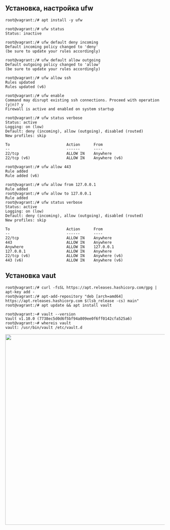 ## Установка, настройка ufw

```root@vagrant:/# apt install -y ufw```

```
root@vagrant:/# ufw status
Status: inactive
```

```
root@vagrant:/# ufw default deny incoming
Default incoming policy changed to 'deny'
(be sure to update your rules accordingly)
```

```
root@vagrant:/# ufw default allow outgoing
Default outgoing policy changed to 'allow'
(be sure to update your rules accordingly)
```

```
root@vagrant:/# ufw allow ssh
Rules updated
Rules updated (v6)
```

```
root@vagrant:/# ufw enable
Command may disrupt existing ssh connections. Proceed with operation (y|n)? y
Firewall is active and enabled on system startup
```

```
root@vagrant:/# ufw status verbose
Status: active
Logging: on (low)
Default: deny (incoming), allow (outgoing), disabled (routed)
New profiles: skip

To                         Action      From
--                         ------      ----
22/tcp                     ALLOW IN    Anywhere                  
22/tcp (v6)                ALLOW IN    Anywhere (v6)             
```

```
root@vagrant:/# ufw allow 443
Rule added
Rule added (v6)
```

```
root@vagrant:/# ufw allow from 127.0.0.1
Rule added
root@vagrant:/# ufw allow to 127.0.0.1
Rule added
root@vagrant:/# ufw status verbose
Status: active
Logging: on (low)
Default: deny (incoming), allow (outgoing), disabled (routed)
New profiles: skip

To                         Action      From
--                         ------      ----
22/tcp                     ALLOW IN    Anywhere                  
443                        ALLOW IN    Anywhere                  
Anywhere                   ALLOW IN    127.0.0.1                 
127.0.0.1                  ALLOW IN    Anywhere                  
22/tcp (v6)                ALLOW IN    Anywhere (v6)             
443 (v6)                   ALLOW IN    Anywhere (v6)             
```


## Установка vaut

```
root@vagrant:/# curl -fsSL https://apt.releases.hashicorp.com/gpg | apt-key add -
root@vagrant:/# apt-add-repository "deb [arch=amd64] https://apt.releases.hashicorp.com $(lsb_release -cs) main"
root@vagrant:/# apt update && apt install vault
```

```
root@vagrant:~# vault --version
Vault v1.10.0 (7738ec5d0d6f5bf94a809ee0f6ff0142cfa525a6)
root@vagrant:~# whereis vault
vault: /usr/bin/vault /etc/vault.d
```

<img src="https://drive.google.com/uc?export=view&id=1zQ9B5AM5Pk5YRn49CDtDC3-8skknOkM" width="600px">


